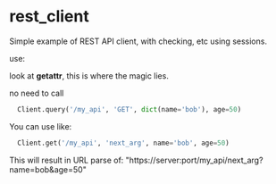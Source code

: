# rest_client

Simple example of REST API client, with checking, etc using sessions.

use:

look at __getattr__, this is where the magic lies.

no need to call 
```python
  Client.query('/my_api', 'GET', dict(name='bob'), age=50)
```
You can use like:

```python
  Client.get('/my_api', 'next_arg', name='bob', age=50)
```  

This will result in URL parse of: "https://server:port/my_api/next_arg?name=bob&age=50"

